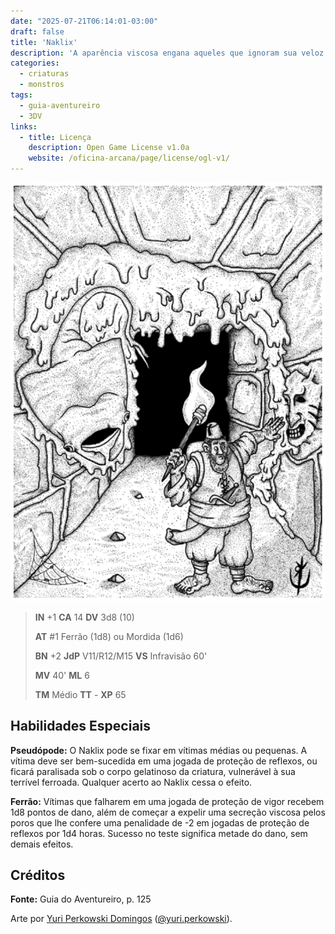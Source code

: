 ```yaml
---
date: "2025-07-21T06:14:01-03:00"
draft: false
title: 'Naklix'
description: 'A aparência viscosa engana aqueles que ignoram sua veloz ferroada.'
categories:
  - criaturas
  - monstros
tags:
  - guia-aventureiro
  - 3DV
links:
  - title: Licença
    description: Open Game License v1.0a
    website: /oficina-arcana/page/license/ogl-v1/
---
```


![Nakliz](naklix.png)

> **IN** +1 **CA** 14 **DV** 3d8 (10)
>
> **AT** #1 Ferrão (1d8) ou Mordida (1d6)
>
> **BN** +2 **JdP** V11/R12/M15 **VS** Infravisão 60'
>
> **MV** 40' **ML** 6
>
> **TM** Médio **TT** - **XP** 65

## Habilidades Especiais

**Pseudópode:** O Naklix pode se fixar em vítimas médias ou
pequenas. A vítima deve ser bem-sucedida em uma jogada
de proteção de reflexos, ou ficará paralisada sob o corpo
gelatinoso da criatura, vulnerável à sua terrível ferroada.
Qualquer acerto ao Naklix cessa o efeito.

**Ferrão:** Vítimas que falharem em uma jogada de proteção
de vigor recebem 1d8 pontos de dano, além de começar a
expelir uma secreção viscosa pelos poros que lhe confere
uma penalidade de -2 em jogadas de proteção de reflexos
por 1d4 horas. Sucesso no teste significa metade do dano,
sem demais efeitos.

## Créditos

**Fonte:** Guia do Aventureiro, p. 125

Arte por [Yuri Perkowski Domingos](https://www.artstation.com/perkowski) ([@yuri.perkowski](https://www.instagram.com/yuri.perkowski/)).
